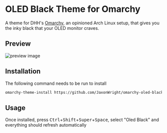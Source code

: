 # OLED Black Theme for Omarchy

A theme for DHH's [Omarchy](https://omarchy.org), an opinioned Arch Linux setup, that gives you the inky black that your OLED monitor craves.

## Preview

![preview image](https://i.imgur.com/Tt1yM5i.png)

## Installation

The following command needs to be run to install 

```bash
omarchy-theme-install https://github.com/JaxonWright/omarchy-oled-black-theme.git
```

## Usage

Once installed, press <kbd>Ctrl</kbd>+<kbd>Shift</kbd>+<kbd>Super</kbd>+<kbd>Space</kbd>, select "Oled Black" and everything should refresh automatically